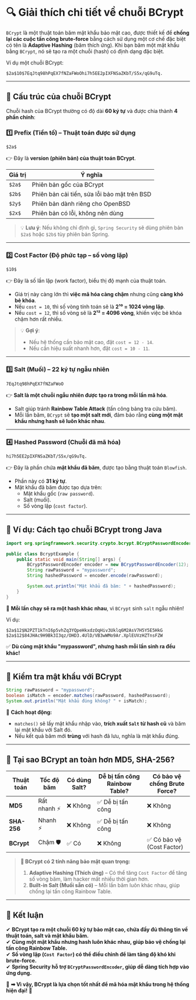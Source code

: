 
# 🔍 **Giải thích chi tiết về chuỗi BCrypt**

`BCrypt` là một thuật toán băm mật khẩu bảo mật cao, được thiết kế để **chống lại các cuộc tấn công brute-force** bằng cách sử dụng một cơ chế đặc biệt có tên là **Adaptive Hashing** (băm thích ứng). Khi bạn băm một mật khẩu bằng `BCrypt`, nó sẽ tạo ra một chuỗi (hash) có định dạng đặc biệt.

Ví dụ một chuỗi BCrypt:
```
$2a$10$7EqJtq98hPqEX7fNZaFWoOhi7h5EE2pIXFNSaZKbT/S5x/qG9uTq.
```

---

## **📌 Cấu trúc của chuỗi BCrypt**
Chuỗi hash của BCrypt thường có độ dài **60 ký tự** và được chia thành **4 phần chính**:

### **1️⃣ Prefix (Tiền tố) – Thuật toán được sử dụng**
```
$2a$
```
👉 Đây là **version (phiên bản) của thuật toán BCrypt**.

| Giá trị  | Ý nghĩa |
|----------|--------|
| `$2a$`   | Phiên bản gốc của BCrypt |
| `$2b$`   | Phiên bản cải tiến, sửa lỗi bảo mật trên BSD |
| `$2y$`   | Phiên bản dành riêng cho OpenBSD |
| `$2x$`   | Phiên bản có lỗi, không nên dùng |

> 💡 **Lưu ý**: Nếu không chỉ định gì, `Spring Security` sẽ dùng phiên bản `$2a$` hoặc `$2b$` tùy phiên bản Spring.

---

### **2️⃣ Cost Factor (Độ phức tạp – số vòng lặp)**
```
$10$
```
👉 Đây là số lần lặp (work factor), biểu thị độ mạnh của thuật toán.

- Giá trị này càng lớn thì **việc mã hóa càng chậm** nhưng cũng **càng khó bẻ khóa**.
- Nếu `cost = 10`, thì số vòng tính toán sẽ là **2¹⁰ = 1024 vòng lặp**.
- Nếu `cost = 12`, thì số vòng sẽ là **2¹² = 4096 vòng**, khiến việc bẻ khóa chậm hơn rất nhiều.

> 💡 **Gợi ý**:  
> - Nếu hệ thống cần bảo mật cao, đặt `cost = 12 - 14`.  
> - Nếu cần hiệu suất nhanh hơn, đặt `cost = 10 - 11`.

---

### **3️⃣ Salt (Muối) – 22 ký tự ngẫu nhiên**
```
7EqJtq98hPqEX7fNZaFWoO
```
👉 **Salt là một chuỗi ngẫu nhiên được tạo ra trong mỗi lần mã hóa**.

- Salt giúp tránh **Rainbow Table Attack** (tấn công bảng tra cứu băm).
- Mỗi lần băm, `BCrypt` sẽ **tạo một salt mới**, đảm bảo rằng **cùng một mật khẩu nhưng hash sẽ luôn khác nhau**.

---

### **4️⃣ Hashed Password (Chuỗi đã mã hóa)**
```
hi7h5EE2pIXFNSaZKbT/S5x/qG9uTq.
```
👉 Đây là phần chứa **mật khẩu đã băm**, được tạo bằng thuật toán `Blowfish`.

- Phần này có **31 ký tự**.
- Mật khẩu đã băm được tạo dựa trên:
  - Mật khẩu gốc (`raw password`).
  - Salt (muối).
  - Số vòng lặp (`cost factor`).

---

## **🔬 Ví dụ: Cách tạo chuỗi BCrypt trong Java**
```java
import org.springframework.security.crypto.bcrypt.BCryptPasswordEncoder;

public class BcryptExample {
    public static void main(String[] args) {
        BCryptPasswordEncoder encoder = new BCryptPasswordEncoder(12); // Cost factor = 12
        String rawPassword = "mypassword";
        String hashedPassword = encoder.encode(rawPassword);

        System.out.println("Mật khẩu đã băm: " + hashedPassword);
    }
}
```
🔹 **Mỗi lần chạy sẽ ra một hash khác nhau**, vì `BCrypt` sinh `salt` ngẫu nhiên!

Ví dụ:
```
$2a$12$N2PZT1kTnI6p5vhZq3YQpeHkxdzOqHiv3Uklq6M2AsV7H5Y5E5HkG
$2a$12$84JHAc9H9Bk3I3qz/OHD3.4UlD/VB3wWMo9Ar.XplEUVzHZTnsFZW
```

✅ **Dù cùng mật khẩu "mypassword", nhưng hash mỗi lần sinh ra đều khác!**

---

## **🔄 Kiểm tra mật khẩu với BCrypt**
```java
String rawPassword = "mypassword";
boolean isMatch = encoder.matches(rawPassword, hashedPassword);
System.out.println("Mật khẩu đúng không? " + isMatch);
```
📌 **Cách hoạt động:**
- `matches()` sẽ lấy mật khẩu nhập vào, **trích xuất `Salt` từ hash cũ** và băm lại mật khẩu với Salt đó.
- Nếu kết quả băm mới **trùng** với hash đã lưu, nghĩa là mật khẩu đúng.

---

## **📌 Tại sao BCrypt an toàn hơn MD5, SHA-256?**
| Thuật toán  | Tốc độ băm | Có dùng Salt? | Dễ bị tấn công Rainbow Table? | Có bảo vệ chống Brute Force? |
|------------|-----------|---------------|------------------------------|-----------------------------|
| **MD5**    | Rất nhanh ⚡ | ❌ Không      | ✅ Dễ bị tấn công            | ❌ Không                     |
| **SHA-256**| Nhanh ⚡   | ❌ Không      | ✅ Dễ bị tấn công            | ❌ Không                     |
| **BCrypt** | Chậm 🛡️   | ✅ Có         | ❌ Không                      | ✅ Có bảo vệ (Cost Factor)   |

> **📌 BCrypt có 2 tính năng bảo mật quan trọng:**
> 1. **Adaptive Hashing (Thích ứng)** – Có thể tăng `Cost Factor` để tăng số vòng băm, làm hacker mất nhiều thời gian hơn.
> 2. **Built-in Salt (Muối sẵn có)** – Mỗi lần băm luôn khác nhau, giúp chống lại tấn công Rainbow Table.

---

## **📝 Kết luận**
✔ **BCrypt tạo ra một chuỗi 60 ký tự bảo mật cao, chứa đầy đủ thông tin về thuật toán, salt và mật khẩu băm.**  
✔ **Cùng một mật khẩu nhưng hash luôn khác nhau, giúp bảo vệ chống lại tấn công Rainbow Table.**  
✔ **Số vòng lặp (`Cost Factor`) có thể điều chỉnh để làm tăng độ khó khi brute-force.**  
✔ **Spring Security hỗ trợ `BCryptPasswordEncoder`, giúp dễ dàng tích hợp vào ứng dụng.**

🔐 **➡ Vì vậy, BCrypt là lựa chọn tốt nhất để mã hóa mật khẩu trong hệ thống hiện đại!** 🚀
